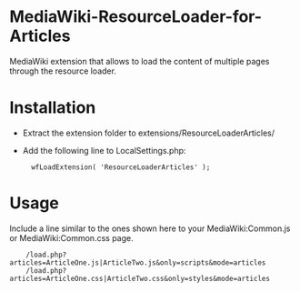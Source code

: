 # MediaWiki-ResourceLoader-for-Articles
MediaWiki extension that allows to load the content of multiple pages through the resource loader.

Installation
============
* Extract the extension folder to extensions/ResourceLoaderArticles/
* Add the following line to LocalSettings.php:

        wfLoadExtension( 'ResourceLoaderArticles' );

Usage
=====
Include a line similar to the ones shown here to your MediaWiki:Common.js or MediaWiki:Common.css page.

        /load.php?articles=ArticleOne.js|ArticleTwo.js&only=scripts&mode=articles
        /load.php?articles=ArticleOne.css|ArticleTwo.css&only=styles&mode=articles